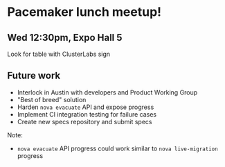 <!-- .slide: data-state="normal" id="lunch" -->
# Pacemaker lunch meetup!

## Wed 12:30pm, Expo Hall 5

Look for table with ClusterLabs sign


<!-- .slide: data-state="normal" id="future" -->
## Future work

*   Interlock in Austin with developers and Product Working Group
*   "Best of breed" solution
*   Harden `nova evacuate` API and expose progress
*   Implement CI integration testing for failure cases
*   Create new specs repository and submit specs

Note:

-   `nova evacuate` API progress could work similar to
    `nova live-migration` progress
